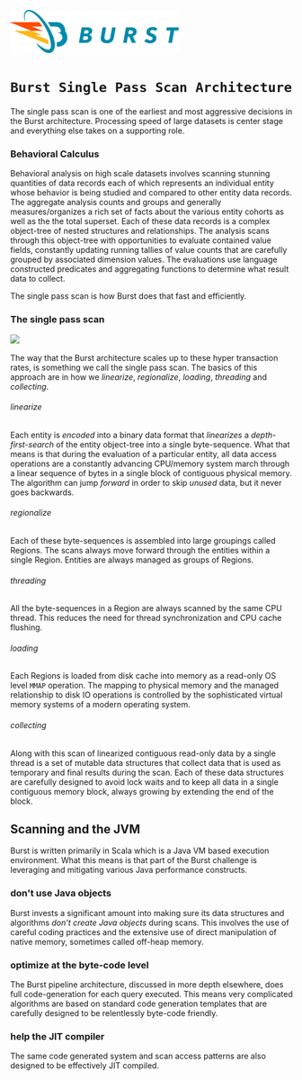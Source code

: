 ![Burst](../../../documentation/burst_h_small.png)



# `Burst Single Pass Scan Architecture`

The single pass scan is one of the earliest and most aggressive decisions in the Burst architecture.
Processing speed of large datasets is center stage and everything else takes on a supporting role.

### Behavioral Calculus
Behavioral analysis on high scale datasets involves 
scanning stunning quantities
of data records each of which represents an individual entity whose 
behavior is being studied and compared to other entity data records.
The aggregate analysis counts and groups and generally measures/organizes
a rich set of facts about the various entity cohorts as well as the
the total superset. Each of these data records is 
a complex object-tree of nested structures and relationships. The analysis
scans through this object-tree with opportunities to evaluate contained
value fields, constantly updating running tallies of
value counts that are carefully grouped by associated dimension values.
The evaluations use language constructed predicates and aggregating functions
to determine what result data to collect.

The single pass scan is how Burst does that fast and efficiently.

### The single pass scan
![](../../../image/burst_single_pass_scan.svg)

The way that the Burst architecture scales up to 
these hyper transaction rates, is something we call the single pass scan.
The basics of this approach are in how we _linearize_, _regionalize_,
_loading_, _threading_ and _collecting_.

###### linearize
Each entity is _encoded_ into a binary data 
format that _linearizes_ a _depth-first-search_
of the entity object-tree into a single byte-sequence. 
What that means is that during the evaluation of a
particular entity, all data access operations are a 
constantly advancing CPU/memory system 
march
through a linear sequence of bytes in a single block of contiguous physical memory. 
The algorithm can jump _forward_ in order to skip _unused_ data, 
but it never goes backwards.  

###### regionalize
Each of these byte-sequences is assembled into large groupings called Regions. 
The scans always move forward through the entities within a single Region.
Entities are always managed as groups of Regions.

###### threading
All the byte-sequences in a Region are always scanned by the same CPU thread. 
This reduces the need for thread synchronization and CPU cache flushing. 

###### loading
Each Regions is loaded from disk cache into memory as
a read-only OS level `MMAP` operation. 
The mapping to physical memory and the managed
relationship to disk IO operations is controlled
by the sophisticated virtual memory systems of a modern operating system.

###### collecting
Along with this scan of linearized contiguous read-only data by a single thread is a set
of mutable data structures that collect data that is used as temporary
and final results during the scan. Each of these
data structures are  carefully designed to avoid lock waits and to keep all data
in a single contiguous memory block, always growing by extending the end of the
block.

## Scanning and the JVM
Burst is written primarily in Scala which is a Java VM based execution environment.
What this means is that part of the Burst challenge is leveraging and mitigating
various Java performance constructs.

### don't use Java objects
Burst invests a significant amount into making sure its data structures and
algorithms _don't create Java objects_ during scans. This involves the use
of careful coding practices and the extensive use of direct manipulation of
native memory, sometimes called off-heap memory.

### optimize at the byte-code level
The Burst pipeline architecture, discussed in more depth elsewhere, 
does full code-generation for each query executed. This means very complicated
algorithms are based on standard code generation templates that are carefully
designed to be relentlessly byte-code friendly.

### help the JIT compiler
The same code generated system and scan access patterns are also designed
to be effectively JIT compiled.
